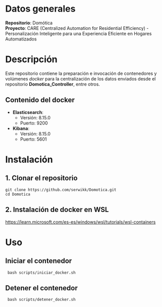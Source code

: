 # Datos generales
**Repositorio**: Domótica  
**Proyecto**: CARE (Centralized Automation for Residential Efficiency) - Personalización Inteligente para una Experiencia Eficiente en Hogares Automatizados

# Descripción
Este repositorio contiene la preparación e invocación de contenedores y volúmenes *docker* para la centralización de los datos enviados desde el repositorio **Domotica_Controller**, entre otros.

## Contenido del docker

- **Elasticsearch**:
    - Versión: 8.15.0
    - Puerto: 9200
- **Kibana**:
    - Versión: 8.15.0
    - Puerto: 5601


# Instalación

## 1. Clonar el repositorio
```git clone https://github.com/serwikk/Domotica.git```  
```cd Domotica```

## 2. Instalación de docker en WSL
https://learn.microsoft.com/es-es/windows/wsl/tutorials/wsl-containers

# Uso

## Iniciar el contenedor
``` bash scripts/iniciar_docker.sh```

## Detener el contenedor
``` bash scripts/detener_docker.sh```